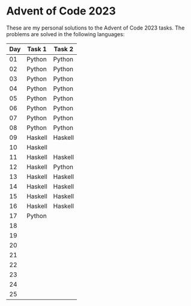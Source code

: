# Advent of Code 2023

These are my personal solutions to the Advent of Code 2023 tasks.
The problems are solved in the following languages:

| Day | Task 1  | Task 2  |
| --- | ------- | ------- |
| 01  | Python  | Python  |
| 02  | Python  | Python  |
| 03  | Python  | Python  |
| 04  | Python  | Python  |
| 05  | Python  | Python  |
| 06  | Python  | Python  |
| 07  | Python  | Python  |
| 08  | Python  | Python  |
| 09  | Haskell | Haskell |
| 10  | Haskell |         |
| 11  | Haskell | Haskell |
| 12  | Haskell | Python  |
| 13  | Haskell | Haskell |
| 14  | Haskell | Haskell |
| 15  | Haskell | Haskell |
| 16  | Haskell | Haskell |
| 17  | Python  |         |
| 18  |         |         |
| 19  |         |         |
| 20  |         |         |
| 21  |         |         |
| 22  |         |         |
| 23  |         |         |
| 24  |         |         |
| 25  |         |         |